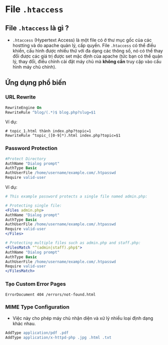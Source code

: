 # File `.htaccess`

## File `.htaccess` là gì ?
- `.htaccess` (Hypertext Access) là một file có ở thư mục gốc của các hostting và do apache quản lý, cấp quyền. File `.htaccess` có thể điều khiển, cấu hình được nhiều thứ với đa dạng các thông số, nó có thể thay đổi được các giá trị được set mặc định của apache (tức bạn có thể quản lý, thay đổi, điều chỉnh cài đặt máy chủ mà **không cần** truy cập vào cấu hình máy chủ chính).

## Ứng dụng phổ biến
### URL Rewrite
```apache
RewriteEngine On
RewriteRule ^blog/(.*)$ blog.php?slug=$1
```
Ví dụ:
```apache=
# topic_1.html thành index.php?topic=1
RewriteRule ^topic_([0-9]*).html index.php?topic=$1
```

### Password Protection
```apache
#Protect Directory
AuthName "Dialog prompt"
AuthType Basic
AuthUserFile /home/username/example.com/.htpasswd
Require valid-user
```
Ví dụ:
```apache
# This example password protects a single file named admin.php:

# Protecting single file:
<Files admin.php>
AuthName "Dialog prompt"
AuthType Basic
AuthUserFile /home/username/example.com/.htpasswd
Require valid-user
</Files>

# Protecting multiple files such as admin.php and staff.php:
<FilesMatch "^(admin|staff).php$">
AuthName "Dialog prompt"
AuthType Basic
AuthUserFile /home/username/example.com/.htpasswd
Require valid-user
</FilesMatch>
```

### Tạo Custom Error Pages
```apache=
ErrorDocument 404 /errors/not-found.html
```

### MIME Type Configuration
- Việc này cho phép máy chủ nhận diện và xử lý nhiều loại định dạng khác nhau.
```apache
AddType application/pdf .pdf
AddType application/x-httpd-php .jpg .html .txt
```
